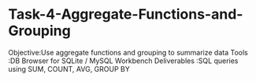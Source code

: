 # Task-4-Aggregate-Functions-and-Grouping
Objective:Use aggregate functions and grouping to summarize data Tools :DB Browser for SQLite / MySQL Workbench Deliverables :SQL queries using SUM, COUNT, AVG, GROUP BY
